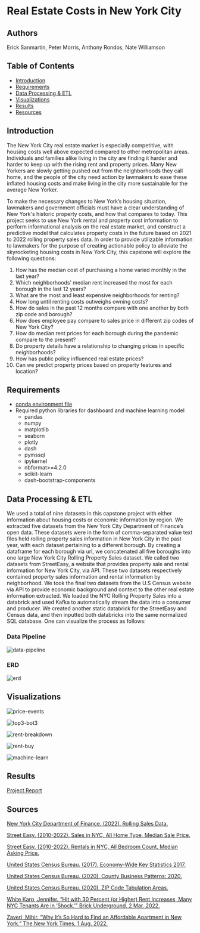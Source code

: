# Real Estate Costs in New York City

## Authors
Erick Sanmartin, Peter Morris, Anthony Rondos, Nate Williamson

## Table of Contents
- [Introduction](#Introduction)
- [Requirements](#Requirements)
- [Data Processing & ETL](#Data-Processing-&-ETL)
- [Visualizations](#Visualizations)
- [Results](#Results)
- [Resources](#Resources)

## Introduction
The New York City real estate market is especially competitive, with housing costs well above expected compared to other metropolitan areas. Individuals and families alike living in the city are finding it harder and harder to keep up with the rising rent and property prices. Many New Yorkers are slowly getting pushed out from the neighborhoods they call home, and the people of the city need action by lawmakers to ease these inflated housing costs and make living in the city more sustainable for the average New Yorker.

To make the necessary changes to New York’s housing situation, lawmakers and government officials must have a clear understanding of New York's historic property costs, and how that compares to today. This project seeks to use New York rental and property cost information to perform informational analysis on the real estate market, and construct a predictive model that calculates property costs in the future based on 2021 to 2022 rolling property sales data. In order to provide utilizable information to lawmakers for the purpose of creating actionable policy to alleviate the skyrocketing housing costs in New York City, this capstone will explore the following questions:

1. How has the median cost of purchasing a home varied monthly in the last year?
2. Which neighborhoods’ median rent increased the most for each borough in the last 12 years?
3. What are the most and least expensive neighborhoods for renting?
4. How long until renting costs outweighs owning costs?
5. How do sales in the past 12 months compare with one another by both zip code and borough?
6. How does employee pay compare to sales price in different zip codes of New York City?
7. How do median rent prices for each borough during the pandemic compare to the present?
8. Do property details have a relationship to changing prices in specific neighborhoods?
9. How has public policy influenced real estate prices?
10. Can we predict property prices based on property features and location?

## Requirements
* [conda environment file](https://github.com/nateswill/NYCHousingFinance/blob/master/Code/Dashboard/dash-capstone-env.yml)
* Required python libraries for dashboard and machine learning model
    - pandas
    - numpy
    - matplotlib
    - seaborn
    - plotly
    - dash
    - pymssql
    - ipykernel
    - nbformat>=4.2.0
    - scikit-learn
    - dash-bootstrap-components


## Data Processing & ETL
We used a total of nine datasets in this capstone project with either information about housing costs or economic information by region. We extracted five datasets from the New York City Department of Finance’s open data. These datasets were in the form of comma-separated value text files held rolling property sales information in New York City in the past year, with each dataset pertaining to a different borough. By creating a dataframe for each borough via url, we concatenated all five boroughs into one large New York City Rolling Property Sales dataset. We called two datasets from StreetEasy, a website that provides property sale and rental information for New York City, via API. These two datasets respectively contained property sales information and rental information by neighborhood. We took the final two datasets from the U.S Census website via API to provide economic background and context to the other real estate information extracted. We loaded the NYC Rolling Property Sales into a databrick and used Kafka to automatically stream the data into a consumer and producer. We created another static databrick for the StreetEasy and Census data, and then inputted both databricks into the same normalized SQL database. One can visualize the process as follows:

### Data Pipeline
![data-pipeline](https://github.com/nateswill/NYCHousingFinance/blob/master/images/pipeline.jpg)

### ERD
![erd](https://github.com/nateswill/NYCHousingFinance/blob/master/images/ERD.png)
## Visualizations

![price-events](https://github.com/nateswill/NYCHousingFinance/blob/master/images/prices_events.png)

![top3-bot3](https://github.com/nateswill/NYCHousingFinance/blob/master/images/top3bot3.png)

![rent-breakdown](https://github.com/nateswill/NYCHousingFinance/blob/master/images/rent_breakdown.png)

![rent-buy](https://github.com/nateswill/NYCHousingFinance/blob/master/images/rent_buy.png)

![machine-learn](https://github.com/nateswill/NYCHousingFinance/blob/master/images/machine_learn.png)

## Results
[Project Report](https://github.com/nateswill/NYCHousingFinance/blob/master/ProjectSpecifications/ProjectTechnicalReport.pdf)

## Sources
[New York City Department of Finance. (2022). Rolling Sales Data. ](https://www1.nyc.gov/site/finance/taxes/property-rolling-sales-data.page)

[Street Easy. (2010-2022).  Sales in NYC, All Home Type, Median Sale Price.](https://streeteasy.com/blog/data-dashboard/?agg=Median&metric=Recorded%20Price&type=Sales)

[Street Easy. (2010-2022).  Rentals in NYC, All Bedroom Count, Median Asking Price.](https://streeteasy.com/blog/data-dashboard/?agg=Median&metric=Asking%20Rent&type=Rentals)

[United States Census Bureau. (2017). Economy-Wide Key Statistics 2017.](https://www.census.gov/data/developers/data-sets/economic-census/2017.html)

[United States Census Bureau. (2020). County Business Patterns: 2020.](https://www.census.gov/data/datasets/2020/econ/cbp/2020-cbp.html)

[United States Census Bureau. (2020). ZIP Code Tabulation Areas.](https://www.census.gov/cgi-bin/geo/shapefiles/index.php?year=2020&layergroup=ZIP+Code+Tabulation+Areas)

[White Karp, Jennifer. “Hit with 30 Percent (or Higher) Rent Increases, Many NYC Tenants Are in ‘Shock.’” Brick Underground, 2 Mar. 2022.](https://www.brickunderground.com/rent/why-are-landlords-raising-rents-extreme-increase-lease-renewal-nyc)

[Zaveri, Mihir. “Why It’s So Hard to Find an Affordable Apartment in New York.” The New York Times, 1 Aug. 2022.](https://www.nytimes.com/2022/08/01/nyregion/nyc-affordable-apartment-rent.html)

